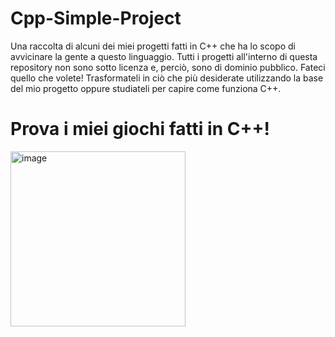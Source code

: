 # Cpp-Simple-Project
Una raccolta di alcuni dei miei progetti fatti in C++ che ha lo scopo di avvicinare la gente a questo linguaggio.
Tutti i progetti all'interno di questa repository non sono sotto licenza e, perciò, sono di dominio pubblico. 
Fateci quello che volete! 
Trasformateli in ciò che più desiderate utilizzando la base del mio progetto oppure studiateli per capire come funziona C++.
<h1>Prova i miei giochi fatti in C++!</h1>
<div style="display: flex;">
  <a href="https://acumengrid.netlify.app/" style="align-self: left;"><img width="280" height="280" alt="image" src="https://github.com/user-attachments/assets/b6eb8254-53e0-41ca-b63d-5d09e4c815e2" /></a>
</div>
